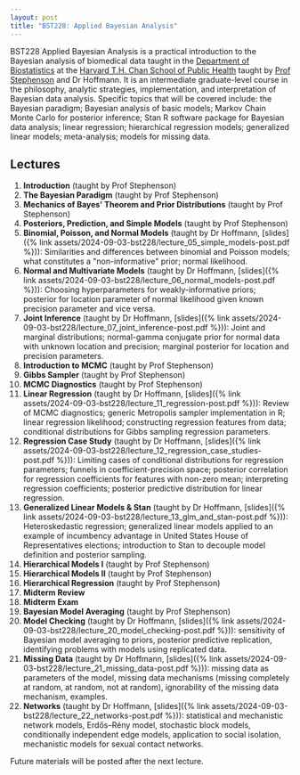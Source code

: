 ```yaml
---
layout: post
title: "BST228: Applied Bayesian Analysis"
---
```


BST228 Applied Bayesian Analysis is a practical introduction to the Bayesian analysis of biomedical data taught in the [Department of Biostatistics](https://www.hsph.harvard.edu/biostatistics/) at the [Harvard T.H. Chan School of Public Health](https://www.hsph.harvard.edu) taught by [Prof Stephenson](https://www.hsph.harvard.edu/briana-stephenson/) and Dr Hoffmann. It is an intermediate graduate-level course in the philosophy, analytic strategies, implementation, and interpretation of Bayesian data analysis. Specific topics that will be covered include: the Bayesian paradigm; Bayesian analysis of basic models; Markov Chain Monte Carlo for posterior inference; Stan R software package for Bayesian data analysis; linear regression; hierarchical regression models; generalized linear models; meta-analysis; models for missing data.

## Lectures

1. **Introduction** (taught by Prof Stephenson)
2. **The Bayesian Paradigm** (taught by Prof Stephenson)
3. **Mechanics of Bayes' Theorem and Prior Distributions** (taught by Prof Stephenson)
4. **Posteriors, Prediction, and Simple Models** (taught by Prof Stephenson)
5. **Binomial, Poisson, and Normal Models** (taught by Dr Hoffmann, [slides]({% link assets/2024-09-03-bst228/lecture_05_simple_models-post.pdf %})): Similarities and differences between binomial and Poisson models; what constitutes a "non-informative" prior; normal likelihood.
6. **Normal and Multivariate Models** (taught by Dr Hoffmann, [slides]({% link assets/2024-09-03-bst228/lecture_06_normal_models-post.pdf %})): Choosing hyperparameters for weakly-informative priors; posterior for location parameter of normal likelihood given known precision parameter and vice versa.
7. **Joint Inference** (taught by Dr Hoffmann, [slides]({% link assets/2024-09-03-bst228/lecture_07_joint_inference-post.pdf %})): Joint and marginal distributions; normal-gamma conjugate prior for normal data with unknown location and precision; marginal posterior for location and precision parameters.
8. **Introduction to MCMC** (taught by Prof Stephenson)
9. **Gibbs Sampler** (taught by Prof Stephenson)
10. **MCMC Diagnostics** (taught by Prof Stephenson)
11. **Linear Regression** (taught by Dr Hoffmann, [slides]({% link assets/2024-09-03-bst228/lecture_11_regression-post.pdf %})): Review of MCMC diagnostics; generic Metropolis sampler implementation in R; linear regression likelihood; constructing regression features from data; conditional distributions for Gibbs sampling regression parameters.
12. **Regression Case Study** (taught by Dr Hoffmann, [slides]({% link assets/2024-09-03-bst228/lecture_12_regression_case_studies-post.pdf %})): Limiting cases of conditional distributions for regression parameters; funnels in coefficient-precision space; posterior correlation for regression coefficients for features with non-zero mean; interpreting regression coefficients; posterior predictive distribution for linear regression.
13. **Generalized Linear Models & Stan** (taught by Dr Hoffmann, [slides]({% link assets/2024-09-03-bst228/lecture_13_glm_and_stan-post.pdf %})): Heteroskedastic regression; generalized linear models applied to an example of incumbency advantage in United States House of Representatives elections; introduction to Stan to decouple model definition and posterior sampling.
14. **Hierarchical Models I** (taught by Prof Stephenson)
15. **Hierarchical Models II** (taught by Prof Stephenson)
16. **Hierarchical Regression** (taught by Prof Stephenson)
17. **Midterm Review**
18. **Midterm Exam**
19. **Bayesian Model Averaging** (taught by Prof Stephenson)
20. **Model Checking** (taught by Dr Hoffmann, [slides]({% link assets/2024-09-03-bst228/lecture_20_model_checking-post.pdf %})): sensitivity of Bayesian model averaging to priors, posterior predictive replication, identifying problems with models using replicated data.
21. **Missing Data** (taught by Dr Hoffmann, [slides]({% link assets/2024-09-03-bst228/lecture_21_missing_data-post.pdf %})): missing data as parameters of the model, missing data mechanisms (missing completely at random, at random, not at random), ignorability of the missing data mechanism, examples.
22. **Networks** (taught by Dr Hoffmann, [slides]({% link assets/2024-09-03-bst228/lecture_22_networks-post.pdf %})): statistical and mechanistic network models, Erdős–Rény model, stochastic block models, conditionally independent edge models, application to social isolation, mechanistic models for sexual contact networks.

Future materials will be posted after the next lecture.
